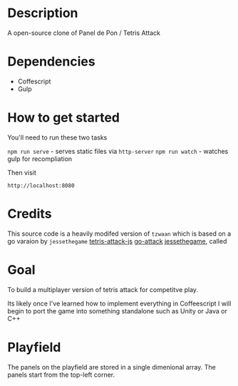 # Description

A open-source clone of Panel de Pon / Tetris Attack

# Dependencies

* Coffescript
* Gulp


# How to get started

You'll need to run these two tasks

`npm run serve` - serves static files via `http-server`
`npm run watch` - watches gulp for recompliation

Then visit

`http://localhost:8080`

# Credits
This source code is a heavily modifed version of `tzwaan`
which is based on a go varaion by `jessethegame`
[tetris-attack-js](https://github.com/tzwaan/tetris-attack-js)
[go-attack](https://github.com/jessethegame/go-attack)
[jessethegame](https://github.com/jessethegame/), called

# Goal

To build a multiplayer version of tetris attack for competitve play.

Its likely once I've learned how to implement everything in Coffeescript
I will begin to port the game into something standalone such as Unity or
Java or C++


# Playfield

The panels on the playfield are stored in a single dimenional array.
The panels start from the top-left corner.
